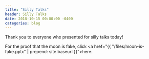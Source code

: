 ```yaml
---
title: "Silly Talks"
header: Silly Talks
date: 2018-10-15 00:00:00 -0400
categories: blog
---
```


Thank you to everyone who presented for silly talks today!

For the proof that the moon is fake, click <a href="{{ "/files/moon-is-fake.pptx" | prepend: site.baseurl }}">here</a>.
